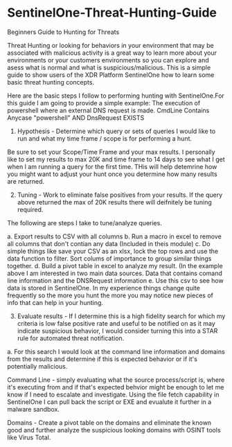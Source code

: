 # SentinelOne-Threat-Hunting-Guide
Beginners Guide to Hunting for Threats

Threat Hunting or looking for behaviors in your environment that may be associated with malicious activity is a great way to learn more about your environments or your customers environments so you can explore and asess what is normal and what is suspicious/malicious. This is a simple guide to show users of the XDR Platform SentinelOne how to learn some basic threat hunting concepts.


Here are the basic steps I follow to performing hunting with SentinelOne.For this guide I am going to provide a simple example: The execution of powershell where an external DNS request is made. CmdLine Contains Anycase "powershell" AND DnsRequest EXISTS

1. Hypothesis -  Determine which query or sets of queries I would like to run and what my time frame / scope is for performing a hunt. 
 
Be sure to set your Scope/Time Frame and your max results. I personally like to set my results to max 20K and time frame to 14 days to see what I get when I am running a query for the first time. THis will help detemrine how you might want to adjust your hunt once you determine how many results are returned.
  
2. Tuning - Work to eliminate false positives from your results. If the query above returned the max of 20K results there will deifnitely be tuning required.  

The following are steps I take to tune/analyze queries.
                                          
a. Export results to CSV with all columns
b. Run a macro in excel to remove all columns that don't contian any data (Included in theis module)
c. Do simple things like save your CSV as an xlsx, lock the top rows and use the data function to filter. Sort
colums of importance to group similar things together.
d. Build a pivot table in excel to analyze my result. (In the example above I am interested in two 
main data sources. Data that contains comand line information and the DNSRequest information
e. Use this csv to see how data is stored in SentinelOne. In my experience things change quite 
frequently so the more you hunt the more you may notice new pieces of info that can help in your hunting.
                                          
 3. Evaluate results -   If I determine this is a high fidelity search for which my criteria is low false positive rate and useful to be notified on as it may indicate suspicious behavior, I would consider turning this into a STAR rule for automated threat notification.
                                          
a. For this search I would look at the command line information and domains from the results and determine 
if this is expected behavior or if it's potentially malicious. 
                                          
Command Line - simply evaluating what the source process/script is, where it's executing from and if that's 
expected behvior might be enough to let me know if I need to escalate and investigate. Using the file fetch 
capability in SentinelOne I can pull back the script or EXE and evualute it further in a malware sandbox.
                                          
Domains - Create a pivot table on the domains and eliminate the known good and further analyze the 
suspicious looking domains with OSINT tools like Virus Total.
                                          
                                          
                                          
  
  
 

 
 



